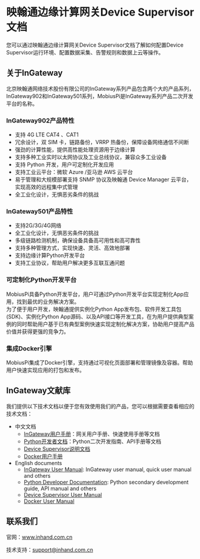 # 映翰通边缘计算网关Device Supervisor文档
您可以通过映翰通边缘计算网关Device Supervisor文档了解如何配置Device Supervisor运行环境、配置数据采集、告警规则和数据上云等操作。

## 关于InGateway
北京映翰通网络技术股份有限公司的InGateway系列产品包含两个大的产品系列，InGateway902和InGateway501系列，MobiusPi是InGateway系列产品二次开发平台的名称。  <br/>

### InGateway902产品特性
- 支持 4G LTE CAT4 、CAT1
- 冗余设计，双 SIM 卡，链路备份，VRRP 热备份，保障设备网络通信不间断
- 强劲的计算性能，提供高性能处理资源用于边缘计算
- 支持多种工业实时以太网协议及工业总线协议，兼容众多工业设备
- 支持 Python 开发，用户可定制化开发应用
- 支持工业云平台：微软 Azure /亚马逊 AWS 云平台
- 易于管理和大规模部署支持 SNMP 协议及映翰通 Device Manager 云平台，实现高效的远程集中式管理
- 全工业化设计，无惧恶劣条件的挑战
  
### InGateway501产品特性
- 支持2G/3G/4G网络
- 全工业化设计，无惧恶劣条件的挑战
- 多级链路检测机制，确保设备具备高可用性和高可靠性
- 支持多种管理方式，实现快速、灵活、高效地部署
- 支持边缘计算Python开发平台
- 支持工业协议，帮助用户解决更多互联互通问题
  
### 可定制化Python开发平台
MobiusPi具备Python开发平台，用户可通过Python开发平台实现定制化App应用，找到最优的业务解决方案。  <br/>
为了便于用户开发，映翰通提供实例化Python App发布包、软件开发工具包(SDK)、实例化Python App源码、以及API接口等开发工具，在为用户提供典型案例的同时帮助用户基于已有典型案例快速实现定制化解决方案，协助用户提高产品价值并获得更强的竞争力。

### 集成Docker引擎
MobiusPi集成了Docker引擎，支持通过可视化页面部署和管理镜像及容器。帮助用户快速实现应用的打包和发布。

## InGateway文献库
我们提供以下技术文档以便于您有效使用我们的产品，您可以根据需要查看相应的技术文档：
- 中文文档
  - [InGateway用户手册](http://manual.ig.inhand.com.cn/zh_CN/latest/)：网关用户手册、快速使用手册等文档
  - [Python开发者文档](http://sdk.ig.inhand.com.cn/zh_CN/latest/)：Python二次开发指南、API手册等文档
  - [Device Supervisor说明文档](http://app.ig.inhand.com.cn/zh_CN/latest/)
  - [Docker用户手册](http://docker.ig.inhand.com.cn/zh_CN/latest/)
- English documents
  - [InGateway User Manual](http://manual.ig.inhandnetworks.com/en/latest/): InGateway user manual, quick user manual and others
  - [Python Developer Documentation](http://sdk.ig.inhandnetworks.com/en/latest/): Python secondary development guide, API manual and others
  - [Device Supervisor User Manual](http://app.ig.inhandnetworks.com/en/latest/)
  - [Docker User Manual](http://docker.ig.inhandnetworks.com/en/latest/)


## 联系我们
官网：www.inhand.com.cn  

技术支持：support@inhand.com.cn
